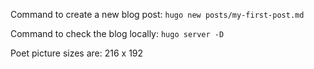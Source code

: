 Command to create a new blog post:
`hugo new posts/my-first-post.md`

Command to check the blog locally:
`hugo server -D`

Poet picture sizes are: 216 x 192
